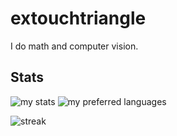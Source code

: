 # extouchtriangle

I do math and computer vision.

## Stats
 
![my stats](https://github-readme-stats.vercel.app/api?username=extouchtriangle&theme=tokyonight&hide_border=true&show_icons=true)
![my preferred languages](https://github-readme-stats.vercel.app/api/top-langs/?username=extouchtriangle&theme=tokyonight&show_icons=true&hide_border=true)

![streak](https://streak-stats.demolab.com?user=extouchtriangle&theme=tokyonight&hide_border=true)
